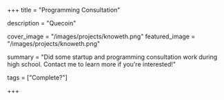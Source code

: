 +++
title = "Programming Consultation"

description = "Quecoin"

cover_image = "/images/projects/knoweth.png"
featured_image = "/images/projects/knoweth.png"

summary = "Did some startup and programming consultation work during high school. Contact me to learn more if you're interested!" 

tags = ["Complete?"]


+++